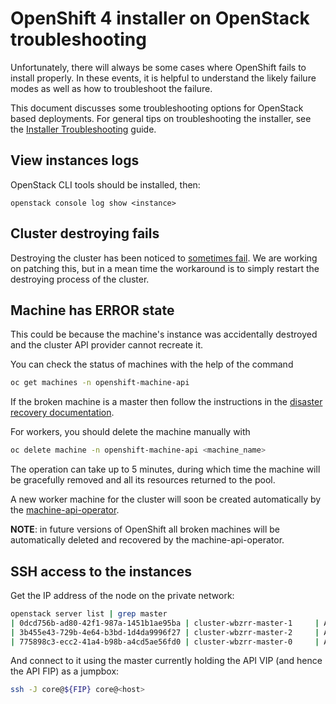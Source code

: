 # OpenShift 4 installer on OpenStack troubleshooting

Unfortunately, there will always be some cases where OpenShift fails to install properly. In these events, it is helpful to understand the likely failure modes as well as how to troubleshoot the failure.

This document discusses some troubleshooting options for OpenStack based
deployments. For general tips on troubleshooting the installer, see the [Installer Troubleshooting](../troubleshooting.md) guide.

## View instances logs

OpenStack CLI tools should be installed, then:

`openstack console log show <instance>`

## Cluster destroying fails

Destroying the cluster has been noticed to [sometimes fail](https://github.com/openshift/installer/issues/1985). We are working on patching this, but in a mean time the workaround is to simply restart the destroying process of the cluster.

## Machine has ERROR state

This could be because the machine's instance was accidentally destroyed and the cluster API provider cannot recreate it.

You can check the status of machines with the help of the command

```sh
oc get machines -n openshift-machine-api
```

If the broken machine is a master then follow the instructions in the [disaster recovery documentation](https://docs.openshift.com/container-platform/4.1/disaster_recovery/scenario-1-infra-recovery.html).

For workers, you should delete the machine manually with

```sh
oc delete machine -n openshift-machine-api <machine_name>
```

The operation can take up to 5 minutes, during which time the machine will be gracefully removed and all its resources returned to the pool.

A new worker machine for the cluster will soon be created automatically by the [machine-api-operator](https://github.com/openshift/machine-api-operator).

**NOTE**: in future versions of OpenShift all broken machines will be automatically deleted and recovered by the machine-api-operator.

## SSH access to the instances

Get the IP address of the node on the private network:

```sh
openstack server list | grep master
| 0dcd756b-ad80-42f1-987a-1451b1ae95ba | cluster-wbzrr-master-1     | ACTIVE    | cluster-wbzrr-openshift=172.24.0.21                | rhcos           | m1.s2.xlarge |
| 3b455e43-729b-4e64-b3bd-1d4da9996f27 | cluster-wbzrr-master-2     | ACTIVE    | cluster-wbzrr-openshift=172.24.0.18                | rhcos           | m1.s2.xlarge |
| 775898c3-ecc2-41a4-b98b-a4cd5ae56fd0 | cluster-wbzrr-master-0     | ACTIVE    | cluster-wbzrr-openshift=172.24.0.12                | rhcos           | m1.s2.xlarge |
```

And connect to it using the master currently holding the API VIP (and hence the API FIP) as a jumpbox:

```sh
ssh -J core@${FIP} core@<host>
```
